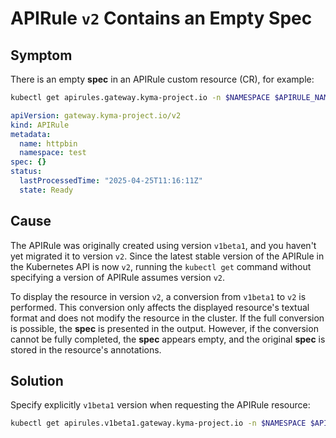 # APIRule `v2` Contains an Empty Spec

## Symptom
There is an empty **spec** in an APIRule custom resource (CR), for example:

  ```bash
kubectl get apirules.gateway.kyma-project.io -n $NAMESPACE $APIRULE_NAME -oyaml
  ```
  ```yaml
  apiVersion: gateway.kyma-project.io/v2
  kind: APIRule
  metadata:
    name: httpbin
    namespace: test
  spec: {}
  status:
    lastProcessedTime: "2025-04-25T11:16:11Z"
    state: Ready
  ```

## Cause

The APIRule was originally created using version `v1beta1`, and you haven't yet migrated it to version `v2`. 
Since the latest stable version of the APIRule in the Kubernetes API is now `v2`, running the `kubectl get` 
command without specifying a version of APIRule assumes version `v2`.

To display the resource in version `v2`, a conversion from `v1beta1` to `v2` is performed. 
This conversion only affects the displayed resource's textual format and does not modify the resource in the cluster. If the full conversion is possible, the **spec** is presented in the output. 
However, if the conversion cannot be fully completed, the **spec** appears empty, and the original **spec** is stored in the resource's annotations. 

## Solution

Specify explicitly `v1beta1` version when requesting the APIRule resource:
  ```bash
  kubectl get apirules.v1beta1.gateway.kyma-project.io -n $NAMESPACE $APIRULE_NAME -oyaml
  ```

